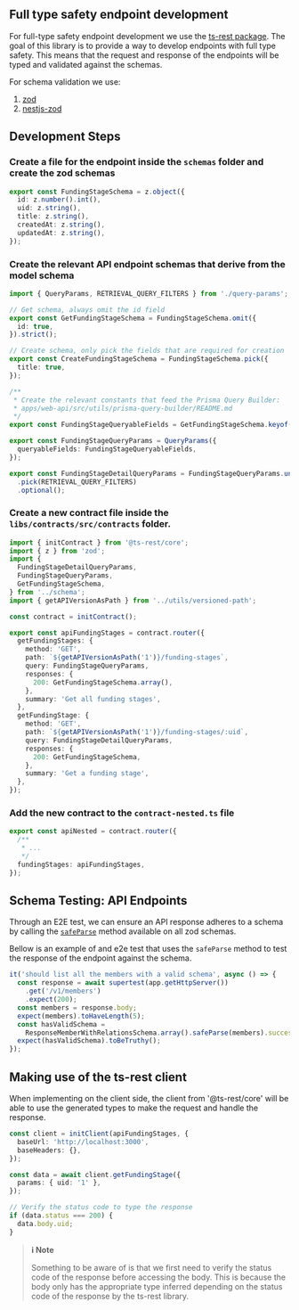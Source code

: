 ## Full type safety endpoint development

For full-type safety endpoint development we use the [ts-rest package](https://github.com/ts-rest/ts-rest). The goal of this library is to provide a way to develop endpoints with full type safety. This means that the request and response of the endpoints will be typed and validated against the schemas.

For schema validation we use:

1. [zod](https://github.com/colinhacks/zod)
2. [nestjs-zod](https://github.com/risenforces/nestjs-zod)

## Development Steps

### Create a file for the endpoint inside the `schemas` folder and create the zod schemas

```ts
export const FundingStageSchema = z.object({
  id: z.number().int(),
  uid: z.string(),
  title: z.string(),
  createdAt: z.string(),
  updatedAt: z.string(),
});
```

### Create the relevant API endpoint schemas that derive from the model schema

```ts
import { QueryParams, RETRIEVAL_QUERY_FILTERS } from './query-params';

// Get schema, always omit the id field
export const GetFundingStageSchema = FundingStageSchema.omit({
  id: true,
}).strict();

// Create schema, only pick the fields that are required for creation
export const CreateFundingStageSchema = FundingStageSchema.pick({
  title: true,
});

/**
 * Create the relevant constants that feed the Prisma Query Builder:
 * apps/web-api/src/utils/prisma-query-builder/README.md
 */
export const FundingStageQueryableFields = GetFundingStageSchema.keyof();

export const FundingStageQueryParams = QueryParams({
  queryableFields: FundingStageQueryableFields,
});

export const FundingStageDetailQueryParams = FundingStageQueryParams.unwrap()
  .pick(RETRIEVAL_QUERY_FILTERS)
  .optional();
```

### Create a new contract file inside the `libs/contracts/src/contracts` folder.

```ts
import { initContract } from '@ts-rest/core';
import { z } from 'zod';
import {
  FundingStageDetailQueryParams,
  FundingStageQueryParams,
  GetFundingStageSchema,
} from '../schema';
import { getAPIVersionAsPath } from '../utils/versioned-path';

const contract = initContract();

export const apiFundingStages = contract.router({
  getFundingStages: {
    method: 'GET',
    path: `${getAPIVersionAsPath('1')}/funding-stages`,
    query: FundingStageQueryParams,
    responses: {
      200: GetFundingStageSchema.array(),
    },
    summary: 'Get all funding stages',
  },
  getFundingStage: {
    method: 'GET',
    path: `${getAPIVersionAsPath('1')}/funding-stages/:uid`,
    query: FundingStageDetailQueryParams,
    responses: {
      200: GetFundingStageSchema,
    },
    summary: 'Get a funding stage',
  },
});
```

### Add the new contract to the `contract-nested.ts` file

```ts
export const apiNested = contract.router({
  /**
   * ...
   */
  fundingStages: apiFundingStages,
});
```

## Schema Testing: API Endpoints

Through an E2E test, we can ensure an API response adheres to a schema by calling the [`safeParse`](https://github.com/colinhacks/zod#safeparse) method available on all zod schemas.

Bellow is an example of and e2e test that uses the `safeParse` method to test the response of the endpoint against the schema.

```ts
it('should list all the members with a valid schema', async () => {
  const response = await supertest(app.getHttpServer())
    .get('/v1/members')
    .expect(200);
  const members = response.body;
  expect(members).toHaveLength(5);
  const hasValidSchema =
    ResponseMemberWithRelationsSchema.array().safeParse(members).success;
  expect(hasValidSchema).toBeTruthy();
});
```

## Making use of the ts-rest client

When implementing on the client side, the client from '@ts-rest/core' will be able to use the generated types to make the request and handle the response.

```ts
const client = initClient(apiFundingStages, {
  baseUrl: 'http://localhost:3000',
  baseHeaders: {},
});

const data = await client.getFundingStage({
  params: { uid: '1' },
});

// Verify the status code to type the response
if (data.status === 200) {
  data.body.uid;
}
```

> **ℹ️ Note**
>
> Something to be aware of is that we first need to verify the status code of the response before accessing the body. This is because the body only has the appropriate type inferred depending on the status code of the response by the ts-rest library.
